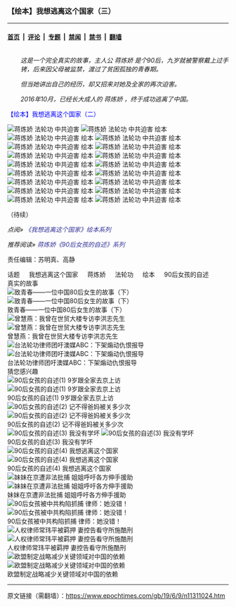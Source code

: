 ### 【绘本】我想逃离这个国家（三）

---

#### [首页](../../../..?n11311024) &nbsp;|&nbsp; [评论](../../../../../epoch-comment?n11311024) &nbsp;|&nbsp; [专题](../../../../../epoch-special?n11311024) &nbsp;|&nbsp; [禁闻](../../../../../epoch-news?n11311024) &nbsp;|&nbsp; [禁书](../../../../../books?n11311024) &nbsp;|&nbsp; [翻墙](https://github.com/gfw-breaker/nogfw/blob/master/README.md?n11311024)


<div class="column" id="artbody" itemprop="articleBody">
 <div id="article_wrap">
  <!-- article content begin -->
  <p style="padding-left: 30px;">
   <em>
    这是一个完全真实的故事，主人公
    <ok href="https://www.epochtimes.com/gb/tag/%E8%92%8B%E7%82%BC%E5%A8%87.html">
     蒋炼娇
    </ok>
    是个90后，九岁就被警察戴上过手铐，后来因父母被监禁，渡过了贫困孤独的青春期。
   </em>
  </p>
  <p style="padding-left: 30px;">
   <em>
    但当她讲出自己的经历，却又招来对她及全家的再次迫害。
   </em>
  </p>
  <p style="padding-left: 30px;">
   <em>
    2016年10月，已经长大成人的
    <ok href="https://www.epochtimes.com/gb/tag/%E8%92%8B%E7%82%BC%E5%A8%87.html">
     蒋炼娇
    </ok>
    ，终于成功逃离了中国。
   </em>
  </p>
  <p>
   <span style="color: #0000ff;">
    <ok href="https://www.epochtimes.com/gb/19/6/9/n11311023.htm" rel="noopener noreferrer" style="color: #0000ff;" target="_blank">
     【绘本】我想逃离这个国家（二）
    </ok>
   </span>
  </p>
  <p>
   <ok href="https://i.epochtimes.com/assets/uploads/2019/06/jiao-3-2.jpg">
    <img alt="蒋炼娇 法轮功 中共迫害" class="aligncenter size-large wp-image-11350013" src="https://i.epochtimes.com/assets/uploads/2019/06/jiao-3-2-600x1067.jpg"/>
   </ok>
   <ok href="https://i.epochtimes.com/assets/uploads/2019/06/3_02.jpg">
    <img alt="蒋炼娇 法轮功 中共迫害 绘本" class="aligncenter wp-image-11311064 size-large" src="https://i.epochtimes.com/assets/uploads/2019/06/3_02-600x1099.jpg"/>
   </ok>
   <ok href="https://i.epochtimes.com/assets/uploads/2019/06/3_03.jpg">
    <img alt="蒋炼娇 法轮功 中共迫害 绘本" class="aligncenter wp-image-11311065 size-large" src="https://i.epochtimes.com/assets/uploads/2019/06/3_03-600x900.jpg"/>
   </ok>
   <ok href="https://i.epochtimes.com/assets/uploads/2019/06/3_04.jpg">
    <img alt="蒋炼娇 法轮功 中共迫害 绘本" class="aligncenter wp-image-11311066 size-large" src="https://i.epochtimes.com/assets/uploads/2019/06/3_04-600x1024.jpg"/>
   </ok>
   <ok href="https://i.epochtimes.com/assets/uploads/2019/06/3_05.jpg">
    <img alt="蒋炼娇 法轮功 中共迫害 绘本" class="aligncenter wp-image-11311067 size-large" src="https://i.epochtimes.com/assets/uploads/2019/06/3_05-600x853.jpg"/>
   </ok>
   <ok href="https://i.epochtimes.com/assets/uploads/2019/06/3_06.jpg">
    <img alt="蒋炼娇 法轮功 中共迫害 绘本" class="aligncenter wp-image-11311068 size-large" src="https://i.epochtimes.com/assets/uploads/2019/06/3_06-600x978.jpg"/>
   </ok>
   <ok href="https://i.epochtimes.com/assets/uploads/2019/06/3_07.jpg">
    <img alt="蒋炼娇 法轮功 中共迫害 绘本" class="aligncenter wp-image-11311069 size-large" src="https://i.epochtimes.com/assets/uploads/2019/06/3_07-600x1027.jpg"/>
   </ok>
   <ok href="https://i.epochtimes.com/assets/uploads/2019/06/3_08.jpg">
    <img alt="蒋炼娇 法轮功 中共迫害 绘本" class="aligncenter wp-image-11311070 size-large" src="https://i.epochtimes.com/assets/uploads/2019/06/3_08-600x927.jpg"/>
   </ok>
   <ok href="https://i.epochtimes.com/assets/uploads/2019/06/3_09.jpg">
    <img alt="蒋炼娇 法轮功 中共迫害 绘本" class="aligncenter wp-image-11311071 size-large" src="https://i.epochtimes.com/assets/uploads/2019/06/3_09-600x791.jpg"/>
   </ok>
   <ok href="https://i.epochtimes.com/assets/uploads/2019/06/3_10.jpg">
    <img alt="蒋炼娇 法轮功 中共迫害 绘本" class="aligncenter wp-image-11311073 size-large" src="https://i.epochtimes.com/assets/uploads/2019/06/3_10-600x797.jpg"/>
   </ok>
   <ok href="https://i.epochtimes.com/assets/uploads/2019/06/3_11.jpg">
    <img alt="蒋炼娇 法轮功 中共迫害 绘本" class="aligncenter wp-image-11311075 size-large" src="https://i.epochtimes.com/assets/uploads/2019/06/3_11-600x739.jpg"/>
   </ok>
   <ok href="https://i.epochtimes.com/assets/uploads/2019/06/3_12.jpg">
    <img alt="蒋炼娇 法轮功 中共迫害 绘本" class="aligncenter wp-image-11311077 size-large" src="https://i.epochtimes.com/assets/uploads/2019/06/3_12-600x990.jpg"/>
   </ok>
   <ok href="https://i.epochtimes.com/assets/uploads/2019/06/3_13.jpg">
    <img alt="蒋炼娇 法轮功 中共迫害 绘本" class="aligncenter wp-image-11311079 size-large" src="https://i.epochtimes.com/assets/uploads/2019/06/3_13-600x887.jpg"/>
   </ok>
   <ok href="https://i.epochtimes.com/assets/uploads/2019/06/3_14.jpg">
    <img alt="蒋炼娇 法轮功 中共迫害 绘本" class="aligncenter wp-image-11311081 size-large" src="https://i.epochtimes.com/assets/uploads/2019/06/3_14-600x987.jpg"/>
   </ok>
   <ok href="https://i.epochtimes.com/assets/uploads/2019/06/3_15.jpg">
    <img alt="蒋炼娇 法轮功 中共迫害 绘本" class="aligncenter wp-image-11311083 size-large" src="https://i.epochtimes.com/assets/uploads/2019/06/3_15-600x907.jpg"/>
   </ok>
   <ok href="https://i.epochtimes.com/assets/uploads/2019/06/3_16.jpg">
    <img alt="蒋炼娇 法轮功 中共迫害 绘本" class="aligncenter wp-image-11311085 size-large" src="https://i.epochtimes.com/assets/uploads/2019/06/3_16-600x843.jpg"/>
   </ok>
   <ok href="https://i.epochtimes.com/assets/uploads/2019/06/3_17.jpg">
    <img alt="蒋炼娇 法轮功 中共迫害 绘本" class="aligncenter wp-image-11311088 size-large" src="https://i.epochtimes.com/assets/uploads/2019/06/3_17-600x961.jpg"/>
   </ok>
   <ok href="https://i.epochtimes.com/assets/uploads/2019/06/3_18.jpg">
    <img alt="蒋炼娇 法轮功 中共迫害 绘本" class="aligncenter wp-image-11311090 size-large" src="https://i.epochtimes.com/assets/uploads/2019/06/3_18-600x756.jpg"/>
   </ok>
  </p>
  <p>
   （待续）
  </p>
  <p>
   <em>
    点阅»
    <span style="color: #333399;">
     <ok href="https://www.epochtimes.com/gb/tag/%e6%88%91%e6%83%b3%e9%80%83%e9%9b%a2%e9%80%99%e5%80%8b%e5%9c%8b%e5%ae%b6.html" rel="noopener noreferrer" style="color: #333399;" target="_blank">
      《我想逃离这个国家》绘本系列
     </ok>
    </span>
   </em>
  </p>
  <p>
   <em>
    推荐阅读»
    <span style="color: #333399;">
     <ok href="https://www.epochtimes.com/gb/tag/90%E5%BE%8C%E5%A5%B3%E5%AD%A9%E7%9A%84%E8%87%AA%E8%BF%B0.html" rel="noopener noreferrer" style="color: #333399;" target="_blank">
      蒋炼娇《90后女孩的自述》系列
     </ok>
    </span>
   </em>
  </p>
  <p>
   责任编辑：苏明真、高静
  </p>
  <!-- article content end -->
 </div>
 <div class="sharing_bottom">
  <div class="fb-like" data-action="like" data-layout="button_count" data-share="false" data-show-faces="false">
  </div>
  <div class="fb-share-button" data-href="https://www.epochtimes.com/gb/19/6/9/n11311024.htm" data-layout="button">
  </div>
 </div>
 <div class="redline clear">
 </div>
 <aside role="complementary">
  <div class="large-12 medium-12 small-12 columns tags">
   <span class="block_title">
    话题
   </span>
   <ok href="https://www.epochtimes.com/gb/tag/%E6%88%91%E6%83%B3%E9%80%83%E7%A6%BB%E8%BF%99%E4%B8%AA%E5%9B%BD%E5%AE%B6.html" target="_blank">
    我想逃离这个国家
   </ok>
   <ok href="https://www.epochtimes.com/gb/tag/%E8%92%8B%E7%82%BC%E5%A8%87.html" target="_blank">
    蒋炼娇
   </ok>
   <ok href="https://www.epochtimes.com/gb/tag/%E6%B3%95%E8%BD%AE%E5%8A%9F.html" target="_blank">
    法轮功
   </ok>
   <ok href="https://www.epochtimes.com/gb/tag/%E7%BB%98%E6%9C%AC.html" target="_blank">
    绘本
   </ok>
   <ok href="https://www.epochtimes.com/gb/tag/90%E5%90%8E%E5%A5%B3%E5%AD%A9%E7%9A%84%E8%87%AA%E8%BF%B0.html" target="_blank">
    90后女孩的自述
   </ok>
  </div>
  <div class="clear mtop10">
  </div>
  <div class="clear large-12 medium-12 small-12">
   <span class="block_title">
    真实的故事
   </span>
  </div>
  <div class="clear">
  </div>
  <div class="large-12 medium-12 small-12">
   <div class="large-4 medium-4 small-6 column relate_post left">
    <ok href="https://www.epochtimes.com/gb/18/8/16/n10642721.htm">
     <img alt="致青春——一位中国80后女生的故事（下）" class="lazy attachment-djy_320_200 size-djy_320_200 wp-post-image" data-src="https://i.epochtimes.com/assets/uploads/2018/08/pic-new-1-320x200.jpg" src="/assets/themes/djy/images/white.png"/>
     <noscript>
      <img alt="致青春——一位中国80后女生的故事（下）" class="attachment-djy_320_200 size-djy_320_200 wp-post-image" src="https://i.epochtimes.com/assets/uploads/2018/08/pic-new-1-320x200.jpg"/>
     </noscript>
    </ok>
    <div class="post_title">
     <ok href="https://www.epochtimes.com/gb/18/8/16/n10642721.htm">
      致青春——一位中国80后女生的故事（下）
     </ok>
    </div>
   </div>
   <div class="large-4 medium-4 small-6 column relate_post left">
    <ok href="https://www.epochtimes.com/gb/21/4/22/n12898729.htm">
     <img alt="曾慧燕：我曾在世贸大楼专访李洪志先生" class="lazy attachment-djy_320_200 size-djy_320_200 wp-post-image" data-src="https://i.epochtimes.com/assets/uploads/2021/04/id12900913-IMG_8736-320x200.jpg" src="/assets/themes/djy/images/white.png"/>
     <noscript>
      <img alt="曾慧燕：我曾在世贸大楼专访李洪志先生" class="attachment-djy_320_200 size-djy_320_200 wp-post-image" src="https://i.epochtimes.com/assets/uploads/2021/04/id12900913-IMG_8736-320x200.jpg"/>
     </noscript>
    </ok>
    <div class="post_title">
     <ok href="https://www.epochtimes.com/gb/21/4/22/n12898729.htm">
      曾慧燕：我曾在世贸大楼专访李洪志先生
     </ok>
    </div>
   </div>
   <div class="large-4 medium-4 small-6 column relate_post left">
    <ok href="https://www.epochtimes.com/gb/20/7/24/n12279917.htm">
     <img alt="台法轮功律师团吁澳媒ABC：下架煽动仇恨报导" class="lazy attachment-djy_320_200 size-djy_320_200 wp-post-image" data-src="https://i.epochtimes.com/assets/uploads/2020/07/GettyImages-1041442910-1200x800-320x200.jpg" src="/assets/themes/djy/images/white.png"/>
     <noscript>
      <img alt="台法轮功律师团吁澳媒ABC：下架煽动仇恨报导" class="attachment-djy_320_200 size-djy_320_200 wp-post-image" src="https://i.epochtimes.com/assets/uploads/2020/07/GettyImages-1041442910-1200x800-320x200.jpg"/>
     </noscript>
    </ok>
    <div class="post_title">
     <ok href="https://www.epochtimes.com/gb/20/7/24/n12279917.htm">
      台法轮功律师团吁澳媒ABC：下架煽动仇恨报导
     </ok>
    </div>
   </div>
  </div>
  <div class="clear line">
  </div>
  <div class="large-12 medium-12 small-12">
   <span class="block_title">
    猜您感兴趣
   </span>
  </div>
  <div class="clear">
  </div>
  <div class="large-12 medium-12 small-12">
   <div class="large-4 medium-4 small-6 column relate_post left clear">
    <ok href="https://www.epochtimes.com/gb/16/10/27/n8435302.htm">
     <img alt="90后女孩的自述(1) 9岁跟全家去京上访" class="lazy attachment-djy_320_200 size-djy_320_200 wp-post-image" data-src="https://i.epochtimes.com/assets/uploads/2016/10/2-100-320x200.jpg" src="/assets/themes/djy/images/white.png"/>
     <noscript>
      <img alt="90后女孩的自述(1) 9岁跟全家去京上访" class="attachment-djy_320_200 size-djy_320_200 wp-post-image" src="https://i.epochtimes.com/assets/uploads/2016/10/2-100-320x200.jpg"/>
     </noscript>
    </ok>
    <div class="post_title">
     <ok href="https://www.epochtimes.com/gb/16/10/27/n8435302.htm">
      90后女孩的自述(1) 9岁跟全家去京上访
     </ok>
    </div>
   </div>
   <div class="large-4 medium-4 small-6 column relate_post left">
    <ok href="https://www.epochtimes.com/gb/16/10/27/n8435354.htm">
     <img alt="90后女孩的自述(2) 记不得爸妈被关多少次" class="lazy attachment-djy_320_200 size-djy_320_200 wp-post-image" data-src="https://i.epochtimes.com/assets/uploads/2016/10/1-188-320x200.jpg" src="/assets/themes/djy/images/white.png"/>
     <noscript>
      <img alt="90后女孩的自述(2) 记不得爸妈被关多少次" class="attachment-djy_320_200 size-djy_320_200 wp-post-image" src="https://i.epochtimes.com/assets/uploads/2016/10/1-188-320x200.jpg"/>
     </noscript>
    </ok>
    <div class="post_title">
     <ok href="https://www.epochtimes.com/gb/16/10/27/n8435354.htm">
      90后女孩的自述(2) 记不得爸妈被关多少次
     </ok>
    </div>
   </div>
   <div class="large-4 medium-4 small-6 column relate_post left">
    <ok href="https://www.epochtimes.com/gb/16/10/27/n8435393.htm">
     <img alt="90后女孩的自述(3) 我没有学坏" class="lazy attachment-djy_320_200 size-djy_320_200 wp-post-image" data-src="https://i.epochtimes.com/assets/uploads/2016/10/4-49-320x200.jpg" src="/assets/themes/djy/images/white.png"/>
     <noscript>
      <img alt="90后女孩的自述(3) 我没有学坏" class="attachment-djy_320_200 size-djy_320_200 wp-post-image" src="https://i.epochtimes.com/assets/uploads/2016/10/4-49-320x200.jpg"/>
     </noscript>
    </ok>
    <div class="post_title">
     <ok href="https://www.epochtimes.com/gb/16/10/27/n8435393.htm">
      90后女孩的自述(3) 我没有学坏
     </ok>
    </div>
   </div>
   <div class="large-4 medium-4 small-6 column relate_post left clear">
    <ok href="https://www.epochtimes.com/gb/16/10/27/n8435432.htm">
     <img alt="90后女孩的自述(4) 我想逃离这个国家" class="lazy attachment-djy_320_200 size-djy_320_200 wp-post-image" data-src="https://i.epochtimes.com/assets/uploads/2016/10/3-64-320x200.jpg" src="/assets/themes/djy/images/white.png"/>
     <noscript>
      <img alt="90后女孩的自述(4) 我想逃离这个国家" class="attachment-djy_320_200 size-djy_320_200 wp-post-image" src="https://i.epochtimes.com/assets/uploads/2016/10/3-64-320x200.jpg"/>
     </noscript>
    </ok>
    <div class="post_title">
     <ok href="https://www.epochtimes.com/gb/16/10/27/n8435432.htm">
      90后女孩的自述(4) 我想逃离这个国家
     </ok>
    </div>
   </div>
   <div class="large-4 medium-4 small-6 column relate_post left">
    <ok href="https://www.epochtimes.com/gb/17/6/22/n9292807.htm">
     <img alt="妹妹在京遭非法批捕 姐姐呼吁各方伸手援助" class="lazy attachment-djy_320_200 size-djy_320_200 wp-post-image" data-src="https://i.epochtimes.com/assets/uploads/2017/05/P1010318-320x200.jpg" src="/assets/themes/djy/images/white.png"/>
     <noscript>
      <img alt="妹妹在京遭非法批捕 姐姐呼吁各方伸手援助" class="attachment-djy_320_200 size-djy_320_200 wp-post-image" src="https://i.epochtimes.com/assets/uploads/2017/05/P1010318-320x200.jpg"/>
     </noscript>
    </ok>
    <div class="post_title">
     <ok href="https://www.epochtimes.com/gb/17/6/22/n9292807.htm">
      妹妹在京遭非法批捕 姐姐呼吁各方伸手援助
     </ok>
    </div>
   </div>
   <div class="large-4 medium-4 small-6 column relate_post left">
    <ok href="https://www.epochtimes.com/gb/17/12/9/n9942010.htm">
     <img alt="90后女孩被中共构陷抓捕 律师：她没错！" class="lazy attachment-djy_320_200 size-djy_320_200 wp-post-image" data-src="https://i.epochtimes.com/assets/uploads/2017/12/1209-320x200.jpg" src="/assets/themes/djy/images/white.png"/>
     <noscript>
      <img alt="90后女孩被中共构陷抓捕 律师：她没错！" class="attachment-djy_320_200 size-djy_320_200 wp-post-image" src="https://i.epochtimes.com/assets/uploads/2017/12/1209-320x200.jpg"/>
     </noscript>
    </ok>
    <div class="post_title">
     <ok href="https://www.epochtimes.com/gb/17/12/9/n9942010.htm">
      90后女孩被中共构陷抓捕 律师：她没错！
     </ok>
    </div>
   </div>
   <div class="large-4 medium-4 small-6 column relate_post left clear">
    <ok href="https://www.epochtimes.com/gb/21/4/30/n12915011.htm">
     <img alt="人权律师常玮平被羁押 妻控告看守所施酷刑" class="lazy attachment-djy_320_200 size-djy_320_200 wp-post-image" data-src="https://i.epochtimes.com/assets/uploads/2021/04/id12916129-E0HsddBVEAITbit-320x200.jpg" src="/assets/themes/djy/images/white.png"/>
     <noscript>
      <img alt="人权律师常玮平被羁押 妻控告看守所施酷刑" class="attachment-djy_320_200 size-djy_320_200 wp-post-image" src="https://i.epochtimes.com/assets/uploads/2021/04/id12916129-E0HsddBVEAITbit-320x200.jpg"/>
     </noscript>
    </ok>
    <div class="post_title">
     <ok href="https://www.epochtimes.com/gb/21/4/30/n12915011.htm">
      人权律师常玮平被羁押 妻控告看守所施酷刑
     </ok>
    </div>
   </div>
   <div class="large-4 medium-4 small-6 column relate_post left">
    <ok href="https://www.epochtimes.com/gb/21/5/4/n12922589.htm">
     <img alt="欧盟制定战略减少关键领域对中国的依赖" class="lazy attachment-djy_320_200 size-djy_320_200 wp-post-image" data-src="https://i.epochtimes.com/assets/uploads/2021/03/489563-600x400-1-320x200.jpg" src="/assets/themes/djy/images/white.png"/>
     <noscript>
      <img alt="欧盟制定战略减少关键领域对中国的依赖" class="attachment-djy_320_200 size-djy_320_200 wp-post-image" src="https://i.epochtimes.com/assets/uploads/2021/03/489563-600x400-1-320x200.jpg"/>
     </noscript>
    </ok>
    <div class="post_title">
     <ok href="https://www.epochtimes.com/gb/21/5/4/n12922589.htm">
      欧盟制定战略减少关键领域对中国的依赖
     </ok>
    </div>
   </div>
  </div>
 </aside>
</div>


---

原文链接（需翻墙）：https://www.epochtimes.com/gb/19/6/9/n11311024.htm